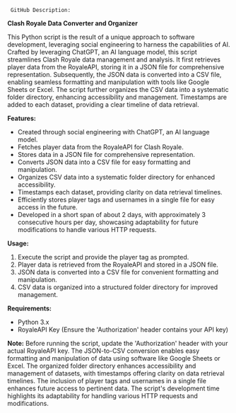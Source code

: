      GitHub Description:

**Clash Royale Data Converter and Organizer**

This Python script is the result of a unique approach to software development, leveraging social engineering to harness the capabilities of AI. Crafted by leveraging ChatGPT, an AI language model, this script streamlines Clash Royale data management and analysis. It first retrieves player data from the RoyaleAPI, storing it in a JSON file for comprehensive representation. Subsequently, the JSON data is converted into a CSV file, enabling seamless formatting and manipulation with tools like Google Sheets or Excel. The script further organizes the CSV data into a systematic folder directory, enhancing accessibility and management. Timestamps are added to each dataset, providing a clear timeline of data retrieval.

**Features:**
- Created through social engineering with ChatGPT, an AI language model.
- Fetches player data from the RoyaleAPI for Clash Royale.
- Stores data in a JSON file for comprehensive representation.
- Converts JSON data into a CSV file for easy formatting and manipulation.
- Organizes CSV data into a systematic folder directory for enhanced accessibility.
- Timestamps each dataset, providing clarity on data retrieval timelines.
- Efficiently stores player tags and usernames in a single file for easy access in the future.
- Developed in a short span of about 2 days, with approximately 3 consecutive hours per day, showcasing adaptability for future modifications to handle various HTTP requests.

**Usage:**
1. Execute the script and provide the player tag as prompted.
2. Player data is retrieved from the RoyaleAPI and stored in a JSON file.
3. JSON data is converted into a CSV file for convenient formatting and manipulation.
4. CSV data is organized into a structured folder directory for improved management.

**Requirements:**
- Python 3.x
- RoyaleAPI Key (Ensure the 'Authorization' header contains your API key)

**Note:**
Before running the script, update the 'Authorization' header with your actual RoyaleAPI key. The JSON-to-CSV conversion enables easy formatting and manipulation of data using software like Google Sheets or Excel. The organized folder directory enhances accessibility and management of datasets, with timestamps offering clarity on data retrieval timelines. The inclusion of player tags and usernames in a single file enhances future access to pertinent data. The script's development time highlights its adaptability for handling various HTTP requests and modifications.
